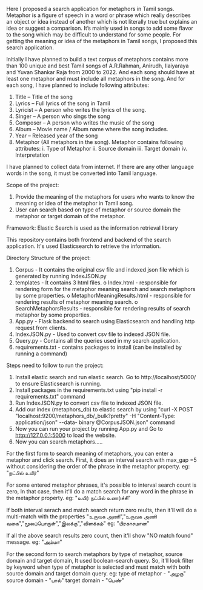 Here I proposed a search application for metaphors in Tamil songs. Metaphor is a figure of speech in a word or phrase which really describes an object or idea instead of another which is not literally true but explains an idea or suggest a comparison. It’s mainly used in songs to add some flavor to the song which may be difficult to understand for some people. For getting the meaning or idea of the metaphors in Tamil songs, I proposed this search application.  

Initially I have planned to build a text corpus of metaphors contains more than 100 unique and best Tamil songs of A.R.Rahman, Anirudh, Ilaiyaraya and Yuvan Shankar Raja from 2000 to 2022. And each song should have at least one metaphor and must include all metaphors in the song. And for each song, I have planned to include following attributes:
1.	Title – Title of the song
2.	Lyrics – Full lyrics of the song in Tamil
3.	Lyricist – A person who writes the lyrics of the song.
4.	Singer – A person who sings the song
5.	Composer – A person who writes the music of the song
6.	Album – Movie name / Album name where the song includes.
7.	Year – Released year of the song
8.	Metaphor (All metaphors in the song). Metaphor contains following attributes:
i.	Type of Metaphor
ii.	Source domain
iii.	Target domain
iv.	Interpretation

I have planned to collect data from internet. If there are any other language words in the song, it must be converted into Tamil language. 

Scope of the project:
1.	Provide the meaning of the metaphors for users who wants to know the meaning or idea of the metaphor in Tamil song.
2.	User can search based on type of metaphor or source domain the metaphor or target domain of the metaphor.

Framework: Elastic Search is used as the information retrieval library

This repository contains both frontend and backend of the search application. It's used Elasticsearch to retrieve the information.

Directory Structure of the project:
1.	Corpus - It contains the original csv file and indexed json file which is generated by running IndexJSON.py
2.	templates - It contains 3 html files.
o	Index.html - responsible for rendering form for the metaphor meaning search and search metaphors by some properties. 
o	MetaphorMeaningResults.html - responsible for rendering results of metaphor meaning search.
o	 SearchMetaphorsResults - responsible for rendering results of search metaphor by some properties.
3.	App.py - Flask backend to search using Elasticsearch and handling http request from clients.
4.	IndexJSON.py - Used to convert csv file to indexed JSON file.
5.	Query.py - Contains all the queries used in my search application.
6.	requirements.txt - contains packages to install (can be installed by running a command)
  

Steps need to follow to run the project:
1.	Install elastic search and run elastic search. Go to http://localhost/5000/ to ensure Elasticsearch is running.
2.	Install packages in the requirements.txt using "pip install -r requirements.txt" command
3.	Run IndexJSON.py to convert csv file to indexed JSON file.
4.	Add our index (metaphors_db) to elastic search by using "curl -X POST "localhost:9200/metaphors_db/_bulk?pretty" -H "Content-Type: application/json" --data-            binary @CorpusJSON.json" command
5.	Now you can run your project by running App.py and Go to http://127.0.0.1:5000 to load the website.
6.	Now you can search metaphors.....
  
For the first form to search meaning of metaphors, you can enter a metaphor and click search. 
  First, it does an interval search with max_gap =5 without considering the order of the phrase in the metaphor property. 
      eg: "நட்பில்  உயிர்"
      
  For some entered metaphor phrases, it's possible to interval search count is zero, In that case, then it'll do a match search for any word in the phrase in the         metaphor property. 
      eg: "உயிர் நட்பில் உணர்ச்சி"
    
  If both interval serach and match search return zero reults, then it'll will do a multi-match with the properties "உருவக அணி","உருவக அணி                     வகை","மூலப்பொருள்","இலக்கு","விளக்கம்"
      eg: "பிரகாசமான"

  If all the above search results zero count, then it'll show "NO match found" message.
      eg: "அம்மா"
  
 For the second form to search metaphors by type of metaphor, source domain and target domain,
    It used boolean-search query. So, it'll look filter by keyword when type of metaphor is selected and must match with both source domain and target domain query.
      eg: type of metaphor - "அழகு"
          source domain - "பால்"
          target domain - "பெண்"
  
  
